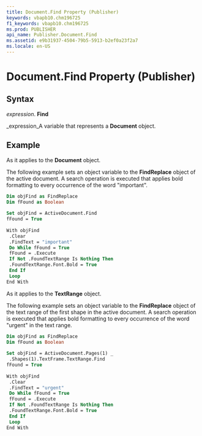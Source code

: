 ```yaml
---
title: Document.Find Property (Publisher)
keywords: vbapb10.chm196725
f1_keywords: vbapb10.chm196725
ms.prod: PUBLISHER
api_name: Publisher.Document.Find
ms.assetid: e9b31937-4504-79b5-5913-b2ef0a23f2a7
ms.locale: en-US
---
```



# Document.Find Property (Publisher)

## Syntax

 _expression_. **Find**

 _expression_A variable that represents a  **Document** object.


## Example

As it applies to the  **Document** object.

The following example sets an object variable to the  **FindReplace** object of the active document. A search operation is executed that applies bold formatting to every occurrence of the word "important".




```vb
Dim objFind as FindReplace 
Dim fFound as Boolean 
 
Set objFind = ActiveDocument.Find 
fFound = True 
 
With objFind 
 .Clear 
 .FindText = "important" 
 Do While fFound = True 
 fFound = .Execute 
 If Not .FoundTextRange Is Nothing Then 
 .FoundTextRange.Font.Bold = True 
 End If 
 Loop 
End With 
```

As it applies to the  **TextRange** object.

The following example sets an object variable to the  **FindReplace** object of the text range of the first shape in the active document. A search operation is executed that applies bold formatting to every occurrence of the word "urgent" in the text range.




```vb
Dim objFind as FindReplace 
Dim fFound as Boolean 
 
Set objFind = ActiveDocument.Pages(1) _ 
 .Shapes(1).TextFrame.TextRange.Find 
fFound = True 
 
With objFind 
 .Clear 
 .FindText = "urgent" 
 Do While fFound = True 
 fFound = .Execute 
 If Not .FoundTextRange Is Nothing Then 
 .FoundTextRange.Font.Bold = True 
 End If 
 Loop 
End With
```


